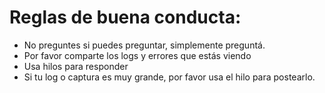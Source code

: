 # Reglas de buena conducta:
- No preguntes si puedes preguntar, simplemente preguntá.
- Por favor comparte los logs y errores que estás viendo
- Usa hilos para responder
- Si tu log o captura es muy grande, por favor usa el hilo para postearlo.
